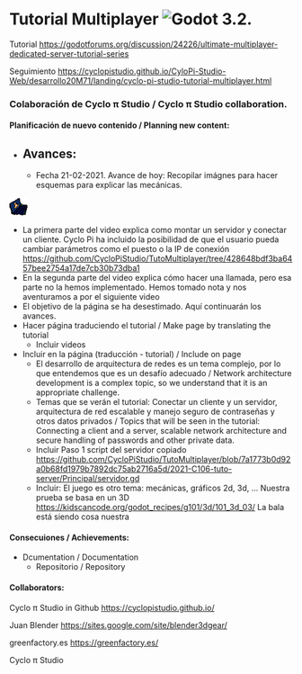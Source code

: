 # Tutorial Multiplayer ![Godot 3.2](https://img.shields.io/badge/godot-v3.2-%23478cbf).

Tutorial
https://godotforums.org/discussion/24226/ultimate-multiplayer-dedicated-server-tutorial-series

Seguimiento
https://cyclopistudio.github.io/CyloPi-Studio-Web/desarrollo20M71/landing/cyclo-pi-studio-tutorial-multiplayer.html

### Colaboración de Cyclo π Studio / Cyclo π Studio collaboration.
#### Planificación de nuevo contenido / Planning new content:
- Avances:
  - 
  - Fecha 21-02-2021. Avance de hoy: Recopilar imágnes para hacer esquemas para explicar las mecánicas.

![Icono cliente](https://raw.githubusercontent.com/CycloPiStudio/TutoMultiplayer/0903e81ea96b71a1b5cd1aa7471f9e66c0b38206/2021-C108-Tuto-Cliente/%20TutoCliente/icon.png)

  - La primera parte del video explica como montar un servidor y conectar un cliente. Cyclo Pi ha incluido la posibilidad de que el usuario pueda cambiar parámetros como el puesto o la IP de conexión https://github.com/CycloPiStudio/TutoMultiplayer/tree/428648bdf3ba6457bee2754a17de7cb30b73dba1 
  - En la segunda parte del video explica cómo hacer una llamada, pero esa parte no la hemos implementado. Hemos tomado nota y nos aventuramos a por el siguiente video
  - El objetivo de la página se ha desestimado. Aquí continuarán los avances.
- Hacer página traduciendo el tutorial / Make page by translating the tutorial
  - Incluir videos
- Incluir en la página (traducción - tutorial)  / Include on page
  - El desarrollo de arquitectura de redes es un tema complejo, por lo que entendemos que es un desafío adecuado / Network architecture development is a complex topic, so we understand that it is an appropriate challenge.
  - Temas que se verán el tutorial: Conectar un cliente y un servidor, arquitectura de red escalable y manejo seguro de contraseñas y otros datos privados / Topics that will be seen in the tutorial: Connecting a client and a server, scalable network architecture and secure handling of passwords and other private data.
  - Incluir Paso 1 script del servidor copiado https://github.com/CycloPiStudio/TutoMultiplayer/blob/7a1773b0d92a0b68fd1979b7892dc75ab2716a5d/2021-C106-tuto-server/Principal/servidor.gd
  - Incluir: El juego es otro tema: mecánicas, gráficos 2d, 3d, ... Nuestra prueba se basa en un 3D https://kidscancode.org/godot_recipes/g101/3d/101_3d_03/   La bala está siendo cosa nuestra
  
  
  
#### Consecuiones / Achievements:
- Dcumentation / Documentation
  - Repositorio / Repository
  
 
#### Collaborators:

Cyclo π Studio in Github https://cyclopistudio.github.io/

Juan Blender https://sites.google.com/site/blender3dgear/

greenfactory.es https://greenfactory.es/

Cyclo π Studio
